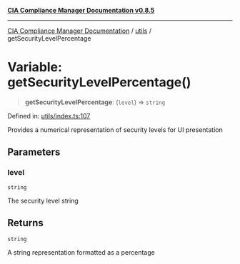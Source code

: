 [**CIA Compliance Manager Documentation v0.8.5**](../../README.md)

***

[CIA Compliance Manager Documentation](../../modules.md) / [utils](../README.md) / getSecurityLevelPercentage

# Variable: getSecurityLevelPercentage()

> **getSecurityLevelPercentage**: (`level`) => `string`

Defined in: [utils/index.ts:107](https://github.com/Hack23/cia-compliance-manager/blob/b7c3bc9644fb5b9d82b5b184ba290206da25104b/src/utils/index.ts#L107)

Provides a numerical representation of security levels for UI presentation

## Parameters

### level

`string`

The security level string

## Returns

`string`

A string representation formatted as a percentage
